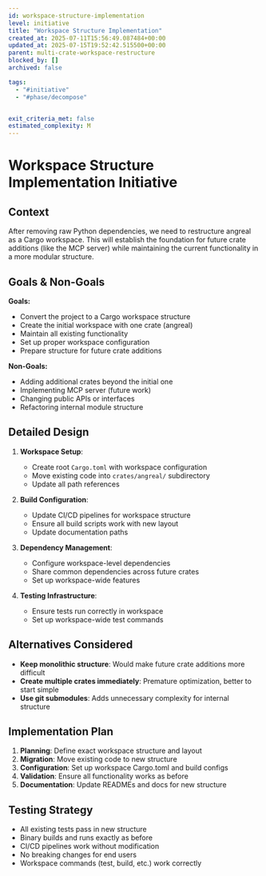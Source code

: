```yaml
---
id: workspace-structure-implementation
level: initiative
title: "Workspace Structure Implementation"
created_at: 2025-07-11T15:56:49.087484+00:00
updated_at: 2025-07-15T19:52:42.515500+00:00
parent: multi-crate-workspace-restructure
blocked_by: []
archived: false

tags:
  - "#initiative"
  - "#phase/decompose"


exit_criteria_met: false
estimated_complexity: M
---
```


# Workspace Structure Implementation Initiative

## Context

After removing raw Python dependencies, we need to restructure angreal as a Cargo workspace. This will establish the foundation for future crate additions (like the MCP server) while maintaining the current functionality in a more modular structure.

## Goals & Non-Goals

**Goals:**
- Convert the project to a Cargo workspace structure
- Create the initial workspace with one crate (angreal)
- Maintain all existing functionality
- Set up proper workspace configuration
- Prepare structure for future crate additions

**Non-Goals:**
- Adding additional crates beyond the initial one
- Implementing MCP server (future work)
- Changing public APIs or interfaces
- Refactoring internal module structure

## Detailed Design

1. **Workspace Setup**:
   - Create root `Cargo.toml` with workspace configuration
   - Move existing code into `crates/angreal/` subdirectory
   - Update all path references

2. **Build Configuration**:
   - Update CI/CD pipelines for workspace structure
   - Ensure all build scripts work with new layout
   - Update documentation paths

3. **Dependency Management**:
   - Configure workspace-level dependencies
   - Share common dependencies across future crates
   - Set up workspace-wide features

4. **Testing Infrastructure**:
   - Ensure tests run correctly in workspace
   - Set up workspace-wide test commands

## Alternatives Considered

- **Keep monolithic structure**: Would make future crate additions more difficult
- **Create multiple crates immediately**: Premature optimization, better to start simple
- **Use git submodules**: Adds unnecessary complexity for internal structure

## Implementation Plan

1. **Planning**: Define exact workspace structure and layout
2. **Migration**: Move existing code to new structure
3. **Configuration**: Set up workspace Cargo.toml and build configs
4. **Validation**: Ensure all functionality works as before
5. **Documentation**: Update READMEs and docs for new structure

## Testing Strategy

- All existing tests pass in new structure
- Binary builds and runs exactly as before
- CI/CD pipelines work without modification
- No breaking changes for end users
- Workspace commands (test, build, etc.) work correctly